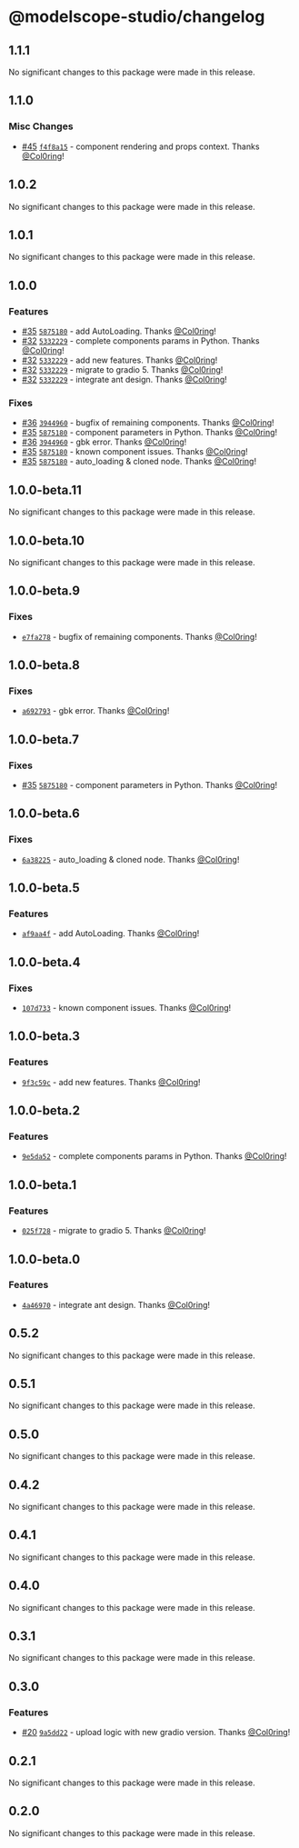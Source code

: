 # @modelscope-studio/changelog

## 1.1.1

No significant changes to this package were made in this release.

## 1.1.0

### Misc Changes

- [#45](https://github.com/modelscope/modelscope-studio/pull/45) [`f4f8a15`](https://github.com/modelscope/modelscope-studio/commit/f4f8a155f30995984c5f46bdd638385c9a230856) - component rendering and props context. Thanks [@Col0ring](https://github.com/Col0ring)!

## 1.0.2

No significant changes to this package were made in this release.

## 1.0.1

No significant changes to this package were made in this release.

## 1.0.0

### Features

- [#35](https://github.com/modelscope/modelscope-studio/pull/35) [`5875180`](https://github.com/modelscope/modelscope-studio/commit/5875180feb7c07720108e30d01ec606209d36e59) - add AutoLoading. Thanks [@Col0ring](https://github.com/Col0ring)!
- [#32](https://github.com/modelscope/modelscope-studio/pull/32) [`5332229`](https://github.com/modelscope/modelscope-studio/commit/5332229f20c0ec1ad7ec598f3b30808502b9cd70) - complete components params in Python. Thanks [@Col0ring](https://github.com/Col0ring)!
- [#32](https://github.com/modelscope/modelscope-studio/pull/32) [`5332229`](https://github.com/modelscope/modelscope-studio/commit/5332229f20c0ec1ad7ec598f3b30808502b9cd70) - add new features. Thanks [@Col0ring](https://github.com/Col0ring)!
- [#32](https://github.com/modelscope/modelscope-studio/pull/32) [`5332229`](https://github.com/modelscope/modelscope-studio/commit/5332229f20c0ec1ad7ec598f3b30808502b9cd70) - migrate to gradio 5. Thanks [@Col0ring](https://github.com/Col0ring)!
- [#32](https://github.com/modelscope/modelscope-studio/pull/32) [`5332229`](https://github.com/modelscope/modelscope-studio/commit/5332229f20c0ec1ad7ec598f3b30808502b9cd70) - integrate ant design. Thanks [@Col0ring](https://github.com/Col0ring)!

### Fixes

- [#36](https://github.com/modelscope/modelscope-studio/pull/36) [`3944960`](https://github.com/modelscope/modelscope-studio/commit/394496074b842cb20103d7967b4ec4f9422f6229) - bugfix of remaining components. Thanks [@Col0ring](https://github.com/Col0ring)!
- [#35](https://github.com/modelscope/modelscope-studio/pull/35) [`5875180`](https://github.com/modelscope/modelscope-studio/commit/5875180feb7c07720108e30d01ec606209d36e59) - component parameters in Python. Thanks [@Col0ring](https://github.com/Col0ring)!
- [#36](https://github.com/modelscope/modelscope-studio/pull/36) [`3944960`](https://github.com/modelscope/modelscope-studio/commit/394496074b842cb20103d7967b4ec4f9422f6229) - gbk error. Thanks [@Col0ring](https://github.com/Col0ring)!
- [#35](https://github.com/modelscope/modelscope-studio/pull/35) [`5875180`](https://github.com/modelscope/modelscope-studio/commit/5875180feb7c07720108e30d01ec606209d36e59) - known component issues. Thanks [@Col0ring](https://github.com/Col0ring)!
- [#35](https://github.com/modelscope/modelscope-studio/pull/35) [`5875180`](https://github.com/modelscope/modelscope-studio/commit/5875180feb7c07720108e30d01ec606209d36e59) - auto_loading & cloned node. Thanks [@Col0ring](https://github.com/Col0ring)!

## 1.0.0-beta.11

No significant changes to this package were made in this release.

## 1.0.0-beta.10

No significant changes to this package were made in this release.

## 1.0.0-beta.9

### Fixes

- [`e7fa278`](https://github.com/modelscope/modelscope-studio/commit/e7fa2782af83a7e78cddb700cd8d5e63ad62342f) - bugfix of remaining components. Thanks [@Col0ring](https://github.com/Col0ring)!

## 1.0.0-beta.8

### Fixes

- [`a692793`](https://github.com/modelscope/modelscope-studio/commit/a6927930fa0cbb62b8e91d98fbfda7434586e758) - gbk error. Thanks [@Col0ring](https://github.com/Col0ring)!

## 1.0.0-beta.7

### Fixes

- [#35](https://github.com/modelscope/modelscope-studio/pull/35) [`5875180`](https://github.com/modelscope/modelscope-studio/commit/5875180feb7c07720108e30d01ec606209d36e59) - component parameters in Python. Thanks [@Col0ring](https://github.com/Col0ring)!

## 1.0.0-beta.6

### Fixes

- [`6a38225`](https://github.com/modelscope/modelscope-studio/commit/6a38225363c7db871c9593e524fe73ebebff1016) - auto_loading & cloned node. Thanks [@Col0ring](https://github.com/Col0ring)!

## 1.0.0-beta.5

### Features

- [`af9aa4f`](https://github.com/modelscope/modelscope-studio/commit/af9aa4fe598ae23dbe88163202aab2d44d5a133d) - add AutoLoading. Thanks [@Col0ring](https://github.com/Col0ring)!

## 1.0.0-beta.4

### Fixes

- [`107d733`](https://github.com/modelscope/modelscope-studio/commit/107d733cb4ee01f346d165cbe192c514b38ac905) - known component issues. Thanks [@Col0ring](https://github.com/Col0ring)!

## 1.0.0-beta.3

### Features

- [`9f3c59c`](https://github.com/modelscope/modelscope-studio/commit/9f3c59c9c5a0bf8af3980588cb07a467323b1d17) - add new features. Thanks [@Col0ring](https://github.com/Col0ring)!

## 1.0.0-beta.2

### Features

- [`9e5da52`](https://github.com/modelscope/modelscope-studio/commit/9e5da52fc739c6862225192fecf95f6bfd7923ad) - complete components params in Python. Thanks [@Col0ring](https://github.com/Col0ring)!

## 1.0.0-beta.1

### Features

- [`025f728`](https://github.com/modelscope/modelscope-studio/commit/025f72825bdafbc60b4a09e577a363e43189bd1d) - migrate to gradio 5. Thanks [@Col0ring](https://github.com/Col0ring)!

## 1.0.0-beta.0

### Features

- [`4a46970`](https://github.com/modelscope/modelscope-studio/commit/4a46970007452af606abe02cdfa54a4959b2f3db) - integrate ant design. Thanks [@Col0ring](https://github.com/Col0ring)!

## 0.5.2

No significant changes to this package were made in this release.

## 0.5.1

No significant changes to this package were made in this release.

## 0.5.0

No significant changes to this package were made in this release.

## 0.4.2

No significant changes to this package were made in this release.

## 0.4.1

No significant changes to this package were made in this release.

## 0.4.0

No significant changes to this package were made in this release.

## 0.3.1

No significant changes to this package were made in this release.

## 0.3.0

### Features

- [#20](https://github.com/modelscope/modelscope-studio/pull/20) [`9a5dd22`](https://github.com/modelscope/modelscope-studio/commit/9a5dd226ee117d6130baa87cacdf902546ad952a) - upload logic with new gradio version. Thanks [@Col0ring](https://github.com/Col0ring)!

## 0.2.1

No significant changes to this package were made in this release.

## 0.2.0

No significant changes to this package were made in this release.
